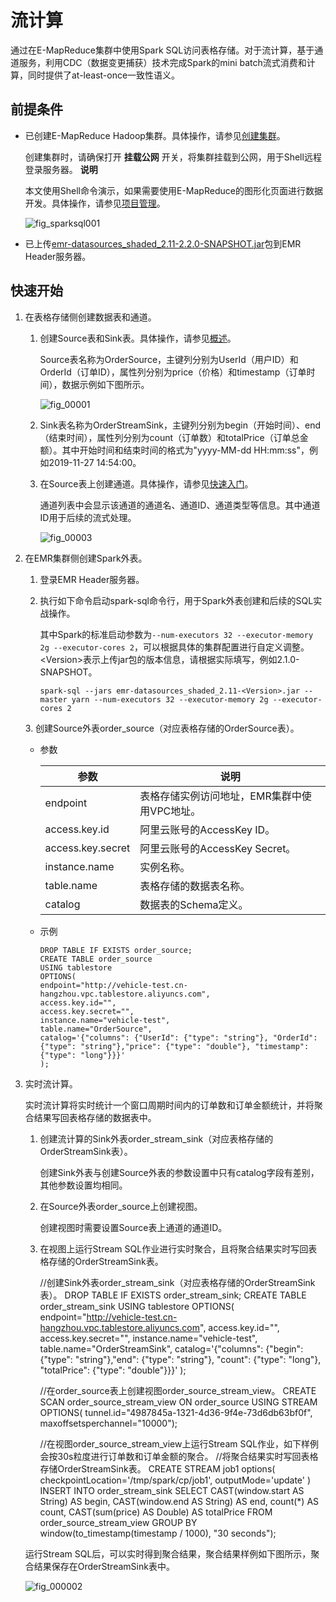 流计算 
========================

通过在E-MapReduce集群中使用Spark SQL访问表格存储。对于流计算，基于通道服务，利用CDC（数据变更捕获）技术完成Spark的mini batch流式消费和计算，同时提供了at-least-once一致性语义。



前提条件 
-------------------------

* 已创建E-MapReduce Hadoop集群。具体操作，请参见[创建集群](/intl.zh-CN/快速入门/创建集群.md)。

  创建集群时，请确保打开 **挂载公网** 开关，将集群挂载到公网，用于Shell远程登录服务器。
  **说明**

  本文使用Shell命令演示，如果需要使用E-MapReduce的图形化页面进行数据开发。具体操作，请参见[项目管理](/intl.zh-CN/数据开发/项目管理.md)。

  ![fig_sparksql001](https://static-aliyun-doc.oss-accelerate.aliyuncs.com/assets/img/zh-CN/4930926061/p162026.png)
  

* 已上传[emr-datasources_shaded_2.11-2.2.0-SNAPSHOT.jar](https://tablestore-doc.oss-cn-hangzhou.aliyuncs.com/aliyun-tablestore-emr/emr-datasources_shaded_2.11-2.2.0-SNAPSHOT.jar)包到EMR Header服务器。

  




快速开始 
-------------------------

1. 在表格存储侧创建数据表和通道。

   1. 创建Source表和Sink表。具体操作，请参见[概述](/intl.zh-CN/快速入门/概述.md)。

      Source表名称为OrderSource，主键列分别为UserId（用户ID）和OrderId（订单ID），属性列分别为price（价格）和timestamp（订单时间），数据示例如下图所示。

      ![fig_00001](https://static-aliyun-doc.oss-accelerate.aliyuncs.com/assets/img/zh-CN/8188264061/p179755.png)
      
   
   2. Sink表名称为OrderStreamSink，主键列分别为begin（开始时间）、end（结束时间），属性列分别为count（订单数）和totalPrice（订单总金额）。其中开始时间和结束时间的格式为"yyyy-MM-dd HH:mm:ss"，例如2019-11-27 14:54:00。

      
   
   3. 在Source表上创建通道。具体操作，请参见[快速入门](/intl.zh-CN/功能介绍/通道服务/快速入门.md)。

      通道列表中会显示该通道的通道名、通道ID、通道类型等信息。其中通道ID用于后续的流式处理。

      ![fig_00003](https://static-aliyun-doc.oss-accelerate.aliyuncs.com/assets/img/zh-CN/0398264061/p179758.png)
      
   

   

2. 在EMR集群侧创建Spark外表。

   1. 登录EMR Header服务器。

      
      
   
   2. 执行如下命令启动spark-sql命令行，用于Spark外表创建和后续的SQL实战操作。

      其中Spark的标准启动参数为`--num-executors 32 --executor-memory 2g --executor-cores 2`，可以根据具体的集群配置进行自定义调整。\<Version\>表示上传jar包的版本信息，请根据实际填写，例如2.1.0-SNAPSHOT。

          spark-sql --jars emr-datasources_shaded_2.11-<Version>.jar --master yarn --num-executors 32 --executor-memory 2g --executor-cores 2

      
   
   <conref-suf id="conref-suf-7lr-al1-ugx">
   </conref-suf>
   3. 创建Source外表order_source（对应表格存储的OrderSource表）。

      * 参数

        

        |        参数         |            说明             |
        |-------------------|---------------------------|
        | endpoint          | 表格存储实例访问地址，EMR集群中使用VPC地址。 |
        | access.key.id     | 阿里云账号的AccessKey ID。       |
        | access.key.secret | 阿里云账号的AccessKey Secret。   |
        | instance.name     | 实例名称。                     |
        | table.name        | 表格存储的数据表名称。               |
        | catalog           | 数据表的Schema定义。             |

        
      
      * 示例

            DROP TABLE IF EXISTS order_source;
            CREATE TABLE order_source
            USING tablestore
            OPTIONS(
            endpoint="http://vehicle-test.cn-hangzhou.vpc.tablestore.aliyuncs.com",
            access.key.id="",
            access.key.secret="",
            instance.name="vehicle-test",
            table.name="OrderSource",
            catalog='{"columns": {"UserId": {"type": "string"}, "OrderId": {"type": "string"},"price": {"type": "double"}, "timestamp": {"type": "long"}}}'
            );    

        
      

      
   

   

3. 实时流计算。

   实时流计算将实时统计一个窗口周期时间内的订单数和订单金额统计，并将聚合结果写回表格存储的数据表中。
   1. 创建流计算的Sink外表order_stream_sink（对应表格存储的OrderStreamSink表）。

      创建Sink外表与创建Source外表的参数设置中只有catalog字段有差别，其他参数设置均相同。
      
   
   2. 在Source外表order_source上创建视图。

      创建视图时需要设置Source表上通道的通道ID。
      
   
   3. 在视图上运行Stream SQL作业进行实时聚合，且将聚合结果实时写回表格存储的OrderStreamSink表。

      
   

   

       //创建Sink外表order_stream_sink（对应表格存储的OrderStreamSink表）。
       DROP TABLE IF EXISTS order_stream_sink;
       CREATE TABLE order_stream_sink
       USING tablestore
       OPTIONS(
       endpoint="http://vehicle-test.cn-hangzhou.vpc.tablestore.aliyuncs.com",
       access.key.id="",
       access.key.secret="",
       instance.name="vehicle-test",
       table.name="OrderStreamSink",
       catalog='{"columns": {"begin": {"type": "string"},"end": {"type": "string"}, "count": {"type": "long"}, "totalPrice": {"type": "double"}}}'
       );
       
       //在order_source表上创建视图order_source_stream_view。
       CREATE SCAN order_source_stream_view ON order_source USING STREAM
       OPTIONS(
       tunnel.id="4987845a-1321-4d36-9f4e-73d6db63bf0f", 
       maxoffsetsperchannel="10000");
       
       //在视图order_source_stream_view上运行Stream SQL作业，如下样例会按30s粒度进行订单数和订单金额的聚合。
       //将聚合结果实时写回表格存储OrderStreamSink表。
       CREATE STREAM job1
       options(
       checkpointLocation='/tmp/spark/cp/job1',
       outputMode='update'
       )
       INSERT INTO order_stream_sink
       SELECT CAST(window.start AS String) AS begin, CAST(window.end AS String) AS end, count(*) AS count, CAST(sum(price) AS Double) AS totalPrice FROM order_source_stream_view GROUP BY window(to_timestamp(timestamp / 1000), "30 seconds");

   

   运行Stream SQL后，可以实时得到聚合结果，聚合结果样例如下图所示，聚合结果保存在OrderStreamSink表中。

   ![fig_000002](https://static-aliyun-doc.oss-accelerate.aliyuncs.com/assets/img/zh-CN/0398264061/p179757.png)
   



